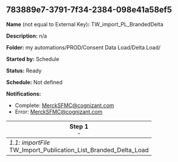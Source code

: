 ## 783889e7-3791-7f34-2384-098e41a58ef5

**Name** (not equal to External Key)**:** TW_import_PL_BrandedDelta

**Description:** n/a

**Folder:** my automations/PROD/Consent Data Load/Delta Load/

**Started by:** Schedule

**Status:** Ready

**Schedule:** Not defined

**Notifications:**

* Complete: MerckSFMC@cognizant.com
* Error: MerckSFMC@cognizant.com

| Step 1<br>_<small>-</small>_ |
| --- |
| _1.1: importFile_<br>TW_Import_Publication_List_Branded_Delta_Load |
